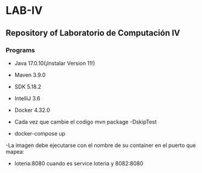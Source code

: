 # LAB-IV
## Repository of Laboratorio de Computación IV
### Programs
- Java 17.0.10(¡Instalar Version 11!)
- Maven 3.9.0
- SDK 5.18.2
- IntelliJ 3.6
- Docker 4.32.0


- Cada vez que cambie el codigo mvn package -DskipTest

- docker-compose up

-La imagen debe ejecutarse con el nombre de su container en el puerto que mapea:

- loteria:8080 cuando es service loteria y 8082:8080




